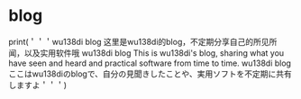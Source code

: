 # blog
print(＇＇＇wu138di blog
这里是wu138di的blog，不定期分享自己的所见所闻，以及实用软件哦
wu138di blog This is wu138di's blog, sharing what you have seen and heard and practical software from time to time.
wu138di blogここはwu138diのblogで、自分の見聞きしたことや、実用ソフトを不定期に共有しますよ＇＇＇)
